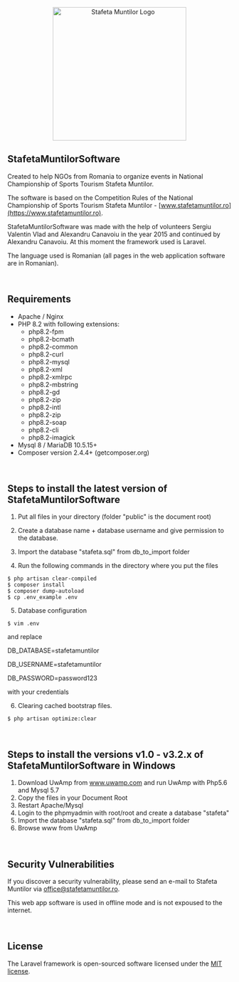 <p align="center"><a href="https://www.stafetamuntilor.ro" target="_blank"><img src="https://www.stafetamuntilor.ro/images/logo.png" width="300" alt="Stafeta Muntilor Logo"></a></p>

## StafetaMuntilorSoftware
Created to help NGOs from Romania to organize events in National Championship of Sports Tourism Stafeta Muntilor.

The software is based on the Competition Rules of the National Championship of Sports Tourism Stafeta Muntilor - [www.stafetamuntilor.ro](https://www.stafetamuntilor.ro).

StafetaMuntilorSoftware was made with the help of volunteers Sergiu Valentin Vlad and Alexandru Canavoiu in the year 2015 and continued by Alexandru Canavoiu. At this moment the framework used is Laravel.

The language used is Romanian (all pages in the web application software are in Romanian).

<br />

## Requirements
- Apache / Nginx
- PHP 8.2 with following extensions:
  - php8.2-fpm
  - php8.2-bcmath
  - php8.2-common
  - php8.2-curl
  - php8.2-mysql
  - php8.2-xml
  - php8.2-xmlrpc
  - php8.2-mbstring
  - php8.2-gd
  - php8.2-zip
  - php8.2-intl
  - php8.2-zip
  - php8.2-soap
  - php8.2-cli
  - php8.2-imagick
- Mysql 8 / MariaDB 10.5.15+
- Composer version 2.4.4+ (getcomposer.org)

<br />

## Steps to install the latest version of StafetaMuntilorSoftware
1. Put all files in your directory (folder "public" is the document root)

2. Create a database name + database username and give permission to the database.

3. Import the database "stafeta.sql" from db_to_import folder

4. Run the following commands in the directory where you put the files
```
$ php artisan clear-compiled 
$ composer install
$ composer dump-autoload
$ cp .env_example .env
```

5. Database configuration

```
$ vim .env
```
and replace

DB_DATABASE=stafetamuntilor

DB_USERNAME=stafetamuntilor

DB_PASSWORD=password123

with your credentials


6. Clearing cached bootstrap files.
```
$ php artisan optimize:clear
```
<br />

## Steps to install the versions v1.0 - v3.2.x of StafetaMuntilorSoftware in Windows

1. Download UwAmp from www.uwamp.com and run UwAmp with Php5.6 and Mysql 5.7
2. Copy the files in your Document Root
3. Restart Apache/Mysql
4. Login to the phpmyadmin with root/root and create a database "stafeta"
5. Import the database "stafeta.sql" from db_to_import folder 
5. Browse www from UwAmp


<br />

## Security Vulnerabilities

If you discover a security vulnerability, please send an e-mail to Stafeta Muntilor via [office@stafetamuntilor.ro](mailto:office@stafetamuntilor.ro).

This web app software is used in offline mode and is not expoused to the internet.

<br />

## License

The Laravel framework is open-sourced software licensed under the [MIT license](https://opensource.org/licenses/MIT).